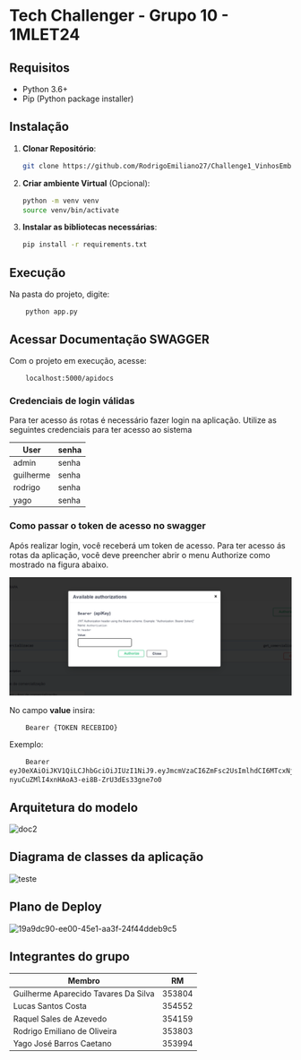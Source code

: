 # Tech Challenger - Grupo 10 - 1MLET24


## Requisitos

- Python 3.6+
- Pip (Python package installer)

## Instalação

1. **Clonar Repositório**:

    ```sh
    git clone https://github.com/RodrigoEmiliano27/Challenge1_VinhosEmbrapa
    ```

2. **Criar ambiente Virtual** (Opcional):

    ```sh
    python -m venv venv
    source venv/bin/activate 
    ```

3. **Instalar as bibliotecas necessárias**:

    ```sh
    pip install -r requirements.txt
    ```
## Execução

Na pasta do projeto, digite:

```
    python app.py
```

## Acessar Documentação SWAGGER

Com o projeto em execução, acesse:

```
    localhost:5000/apidocs
```
### Credenciais de login válidas

Para ter acesso ás rotas é necessário fazer login na aplicação. Utilize as seguintes credenciais para ter acesso ao sistema


| User | senha |
| ------ | -------------- |
| admin | senha |
| guilherme | senha |
| rodrigo | senha |
| yago | senha |



### Como passar o token de acesso no swagger

Após realizar login, você receberá um token de acesso. Para ter acesso ás rotas da aplicação, você deve preencher abrir o menu Authorize como mostrado na figura abaixo.

![campo](./docs/configuração_swagger.png)

No campo **value** insira: 

```
    Bearer {TOKEN RECEBIDO} 
```

Exemplo:

```
    Bearer eyJ0eXAiOiJKV1QiLCJhbGciOiJIUzI1NiJ9.eyJmcmVzaCI6ZmFsc2UsImlhdCI6MTcxNjg1NTA5NiwianRpIjoiZTZhMDhmZjEtZmM0MS00OTBiLTkwMjctNjg1YzEyMWM0Yjg0IiwidHlwZSI6ImFjY2VzcyIsInN1YiI6ImFkbWluIiwibmJmIjoxNzE2ODU1MDk2LCJjc3JmIjoiNTY5MTdmZmEtMWZjNy00ZmM1LTg5M2UtZGM0NzJjMjFjNTk4IiwiZXhwIjoxNzE2ODU1OTk2fQ.pWJW-nyuCuZMlI4xnHAoA3-ei8B-ZrU3dEs33gne7o0
```



## Arquitetura do modelo

![doc2](https://github.com/RodrigoEmiliano27/Challenge1_VinhosEmbrapa/assets/62484044/d879f30c-fb9c-485f-8618-5ee4020f63b4)

## Diagrama de classes da aplicação

![teste](https://github.com/RodrigoEmiliano27/Challenge1_VinhosEmbrapa/assets/62484044/da283f06-33ec-4494-bb03-cf96c5fd9002)

## Plano de Deploy

![19a9dc90-ee00-45e1-aa3f-24f44ddeb9c5](https://github.com/RodrigoEmiliano27/Challenge1_VinhosEmbrapa/assets/55152520/519bdf7c-7533-44db-bb32-c18b79032092)

## Integrantes do grupo

| Membro | RM |
| ------ | -------------- |
| Guilherme Aparecido Tavares Da Silva | 353804 |
| Lucas Santos Costa | 354552 |
| Raquel Sales de Azevedo | 354159 |
| Rodrigo Emiliano de Oliveira | 353803 |
| Yago José Barros Caetano | 353994 |

